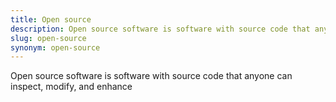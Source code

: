 ```yaml
---
title: Open source
description: Open source software is software with source code that anyone can inspect, modify, and enhance
slug: open-source
synonym: open-source
---
```


Open source software is software with source code that anyone can inspect, modify, and enhance